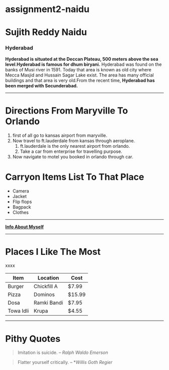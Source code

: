 # assignment2-naidu

# Sujith Reddy Naidu

### Hyderabad

**Hyderabad is situated at the Deccan Plateau, 500 meters above the sea level**.**Hyderabad is famous for dhum biryani.**
Hyderabad was found on the banks of Musi river in 1591. Today that area is known as old city where Mecca Masjid and Hussain Sagar Lake exist. The area has many official buildings and that area is very old.From the recent time, **Hyderabad has been merged with Secunderabad.**

---

# Directions From Maryville To Orlando

1. first of all  go to kansas airport from maryville.
2. Now travel to ft.lauderdale from kansas through aeroplane.
    1. ft.lauderdale is the only nearest airport from orlando.
    2. Take a car from enterprise for travelling purpose. 
3. Now navigate to motel you booked in orlando through car.

# Carryon Items List To That Place

* Camera
* Jacket
* Flip flops
* Bagpack
* Clothes
---

**[Info About Myself](AboutMe.md)**

---

# Places I Like The Most

xxxx

| Item  | Location  | Cost | 
|---|---|---|
|Burger   | Chickfill A  | $7.99  |   
|  Pizza | Dominos  | $15.99  |   
|  Dosa | Ramki Bandi  | $7.95  |  
| Towa Idli  |  Krupa | $4.55  |

***

# Pithy Quotes

>Imitation is suicide. – *Ralph Waldo Emerson*

>Flatter yourself critically. – **Willis Goth Regier*